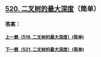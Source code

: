 ## [520. 二叉树的最大深度](https://leetcode-cn.com/problems/merge-two-sorted-lists/)（简单）





### 答案：



#### [上一题（519. 二叉树的最大深度）(简单)](https://github.com/sdwwld/leetCode/blob/master/src/main/java/com/wld/java/leetcode/leetCode0519.md)

#### [下一题（521. 二叉树的最大深度）(简单)](https://github.com/sdwwld/leetCode/blob/master/src/main/java/com/wld/java/leetcode/leetCode0521.md)